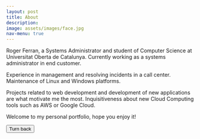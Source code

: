 ```yaml
---
layout: post
title: About
description: 
image: assets/images/face.jpg
nav-menu: true
---
```


Roger Ferran, a Systems Administrator and student of Computer Science at Universitat Oberta de Catalunya. Currently working as a systems administrator in end customer.

Experience in management and resolving incidents in a call center. Maintenance of Linux and Windows platforms.

Projects related to web development and development of new applications are what motivate me the most. Inquisitiveness about new Cloud Computing tools such as AWS or Google Cloud.

Welcome to my personal portfolio, hope you enjoy it!


<!-- Turn back button -->
<div>
  <input class="back" type="button" name="turn" value="Turn back" onclick="history.back()"/>
</div>
<!-- End turn back button -->


